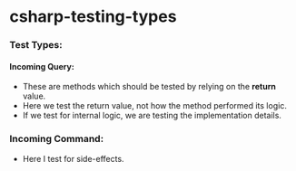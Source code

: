 # csharp-testing-types

### Test Types:

#### Incoming Query:
* These are methods which should be tested by relying on the **return** value.
* Here we test the return value, not how the method performed its logic.
* If we test for internal logic, we are testing the implementation details.

### Incoming Command:
* Here I test for side-effects.

